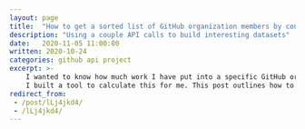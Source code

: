 ```yaml
---
layout: page
title:  "How to get a sorted list of GitHub organization members by contributions"
description: "Using a couple API calls to build interesting datasets"
date:   2020-11-05 11:00:00 
written: 2020-10-24
categories: github api project
excerpt: >-
    I wanted to know how much work I have put into a specific GitHub organization, so 
    I built a tool to calculate this for me. This post outlines how to build this tool for yourself.
redirect_from: 
 - /post/lLj4jkd4/
 - /lLj4jkd4/
---
```


